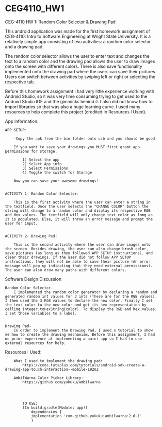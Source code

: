 # CEG4110_HW1

CEG-4110 HW 1: Random Color Selector & Drawing Pad

This android application was made for the first homework assignment of CEG-4110: Intro to Software Engineering at Wright State University. It is a relatively simple app consisting of two activities: a random color selector and a drawing pad. 

The random color selector allows the user to enter text and changes the text to a random color and 
the drawing pad allows the user to draw images onto the screen with different colors. There is also save functionality implemented onto the drawing pad where the users can save their pictures. Users can switch between activities by swiping left or right or selecting the respective tab.

Before this homework assignment I had very little experience working with Android Studio, so it was very time consuming trying to get used to the Android Studio IDE and the gimmicks behind it. I also did not know how to import libraries so that was also a huge learning curve. I used many resources to help complete this project (credited in Resources I Used).



App Information:

    APP SETUP:
    
        -Copy the apk from the bin folder onto usb and you should be good

        If you want to save your drawings you MUST first grant app permissions for storage.

            1) Select the app
            2) Select App info
            3) Select Permissions
            4) Toggle the switch for Storage
            
        Now you can save your awesome drawings!


    ACTIVITY 1- Random Color Selector:
        
        This is the first activity where the user can enter a string in the textfield. Once the user selects the "CHANGE COLOR" button the string will change to a random color and display its respective RGB and Hex values. The textfield will only change text color as long as it is populated. Else, it will throw an error message and prompt the user for input.
        
        
    ACTIVITY 2- Drawing Pad:
    
        This is the second activity where the user can draw images onto the screen. Besides drawing, the user can also change brush color, save pictures (as long as they followed APP SETUP instructions), and clear their drawings. If the user did not follow APP SETUP instructions, they will not be able to save their picture (An error message will pop up indicating that they need external permissions). The user can also draw many paths with different colors.



Software Design Discussion:

    Random Color Selector-
        I implemented the random color generator by declaring a random and generated random int values for 3 ints (These are for the RGB values). I then used the 3 RGB values to declare the new color. Finally I set the text color to the new color and got its hex representation by calling Integer.toHexString(color). To display the RGB and hex values, I set those variables to a label.  
        
        
    Drawing Pad-
        In order to implement the Drawing Pad, I used a tutorial to show me how to create the drawing mechanism. Before this assignment, I had no prior experience at implementing a paint app so I had to use external resources for help. 






Resources I Used:

        What I used to implement the drawing pad:
            https://code.tutsplus.com/tutorials/android-sdk-create-a-drawing-app-touch-interaction--mobile-19202

        AmbilWarna Color Picker Library:   
            https://github.com/yukuku/ambilwarna
            
            
        
            
            TO USE:
            (In build.gradle(Module: app))
                dependencies {
                implementation 'com.github.yukuku:ambilwarna:2.0.1'
                }

    


